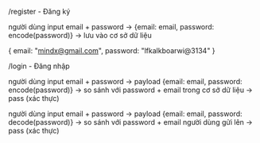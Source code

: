 /register - Đăng ký

người dùng input email + password
-> {email: email, password: encode(password)}
-> lưu vào cơ sở dữ liệu

{
email: "mindx@gmail.com",
password: "lfkalkboarwi@3134"
}

/login - Đăng nhập

người dùng input email + password
-> payload {email: email, password: encode(password)}
-> so sánh với password + email trong cơ sở dữ liệu
-> pass (xác thực)

người dùng input email + password
-> payload {email: email, password: decode(password)}
-> so sánh với password + email người dùng gửi lên
-> pass (xác thực)
